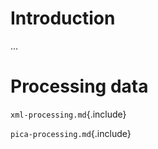 # Introduction

...

# Processing data

`xml-processing.md`{.include}

`pica-processing.md`{.include}


